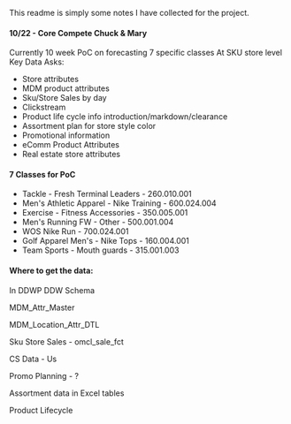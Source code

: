 This readme is simply some notes I have collected for the project.

#### 10/22 - Core Compete Chuck & Mary ####
Currently 10 week PoC on forecasting 7 specific classes
At SKU store level
Key Data Asks:
 * Store attributes
 * MDM product attributes
 * Sku/Store Sales by day
 * Clickstream
 * Product life cycle info introduction/markdown/clearance
 * Assortment plan for store style color
 * Promotional information
 * eComm Product Attributes
 * Real estate store attributes
	
#### 7 Classes for PoC
 * Tackle - Fresh Terminal Leaders - 260.010.001
 * Men's Athletic Apparel - Nike Training - 600.024.004
 * Exercise - Fitness Accessories - 350.005.001
 * Men's Running FW - Other - 500.001.004
 * WOS Nike Run - 700.024.001
 * Golf Apparel Men's - Nike Tops - 160.004.001
 * Team Sports - Mouth guards - 315.001.003

#### Where to get the data:

In DDWP DDW Schema

MDM_Attr_Master

MDM_Location_Attr_DTL

Sku Store Sales - omcl_sale_fct

CS Data - Us

Promo Planning - ?

Assortment data in Excel tables

Product Lifecycle